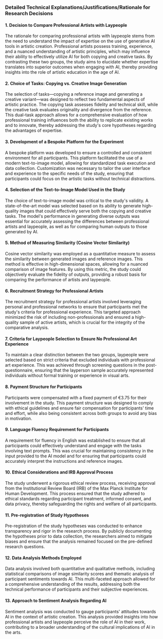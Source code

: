 ### Detailed Technical Explanations/Justifications/Rationale for Research Decisions

#### 1. Decision to Compare Professional Artists with Laypeople
The rationale for comparing professional artists with laypeople stems from the need to understand the impact of expertise on the use of generative AI tools in artistic creation. Professional artists possess training, experience, and a nuanced understanding of artistic principles, which may influence their ability to effectively utilize AI for both copying and creative tasks. By contrasting these two groups, the study aims to elucidate whether expertise translates into superior outcomes when engaging with AI, thereby providing insights into the role of artistic education in the age of AI.

#### 2. Choice of Tasks: Copying vs. Creative Image Generation
The selection of tasks—copying a reference image and generating a creative variant—was designed to reflect two fundamental aspects of artistic practice. The copying task assesses fidelity and technical skill, while the creative task evaluates originality and divergence from the reference. This dual-task approach allows for a comprehensive evaluation of how professional training influences both the ability to replicate existing works and to innovate, thereby addressing the study's core hypotheses regarding the advantages of expertise.

#### 3. Development of a Bespoke Platform for the Experiment
A bespoke platform was developed to ensure a controlled and consistent environment for all participants. This platform facilitated the use of a modern text-to-image model, allowing for standardized task execution and data collection. Customization was necessary to tailor the user interface and experience to the specific needs of the study, ensuring that participants could focus on the artistic tasks without technical distractions.

#### 4. Selection of the Text-to-Image Model Used in the Study
The choice of text-to-image model was critical to the study's validity. A state-of-the-art model was selected based on its ability to generate high-quality images that could effectively serve both the copying and creative tasks. The model's performance in generating diverse outputs was essential for accurately assessing the differences between professional artists and laypeople, as well as for comparing human outputs to those generated by AI.

#### 5. Method of Measuring Similarity (Cosine Vector Similarity)
Cosine vector similarity was employed as a quantitative measure to assess the similarity between generated images and reference images. This method is effective in high-dimensional spaces, allowing for a nuanced comparison of image features. By using this metric, the study could objectively evaluate the fidelity of outputs, providing a robust basis for comparing the performance of artists and laypeople.

#### 6. Recruitment Strategy for Professional Artists
The recruitment strategy for professional artists involved leveraging personal and professional networks to ensure that participants met the study's criteria for professional experience. This targeted approach minimized the risk of including non-professionals and ensured a high-quality sample of active artists, which is crucial for the integrity of the comparative analysis.

#### 7. Criteria for Laypeople Selection to Ensure No Professional Art Experience
To maintain a clear distinction between the two groups, laypeople were selected based on strict criteria that excluded individuals with professional art experience. This was achieved through screening questions in the post-questionnaire, ensuring that the layperson sample accurately represented individuals without formal training or experience in visual arts.

#### 8. Payment Structure for Participants
Participants were compensated with a fixed payment of €3.75 for their involvement in the study. This payment structure was designed to comply with ethical guidelines and ensure fair compensation for participants' time and effort, while also being consistent across both groups to avoid any bias in motivation.

#### 9. Language Fluency Requirement for Participants
A requirement for fluency in English was established to ensure that all participants could effectively understand and engage with the tasks involving text prompts. This was crucial for maintaining consistency in the input provided to the AI model and for ensuring that participants could accurately interpret the instructions and reference images.

#### 10. Ethical Considerations and IRB Approval Process
The study underwent a rigorous ethical review process, receiving approval from the Institutional Review Board (IRB) of the Max Planck Institute for Human Development. This process ensured that the study adhered to ethical standards regarding participant treatment, informed consent, and data privacy, thereby safeguarding the rights and welfare of all participants.

#### 11. Pre-registration of Study Hypotheses
Pre-registration of the study hypotheses was conducted to enhance transparency and rigor in the research process. By publicly documenting the hypotheses prior to data collection, the researchers aimed to mitigate biases and ensure that the analysis remained focused on the pre-defined research questions.

#### 12. Data Analysis Methods Employed
Data analysis involved both quantitative and qualitative methods, including statistical comparisons of image similarity scores and thematic analysis of participant sentiments towards AI. This multi-faceted approach allowed for a comprehensive understanding of the results, addressing both the technical performance of participants and their subjective experiences.

#### 13. Approach to Sentiment Analysis Regarding AI
Sentiment analysis was conducted to gauge participants' attitudes towards AI in the context of artistic creation. This analysis provided insights into how professional artists and laypeople perceive the role of AI in their work, contributing to a broader understanding of the cultural implications of AI in the arts.

#### 
